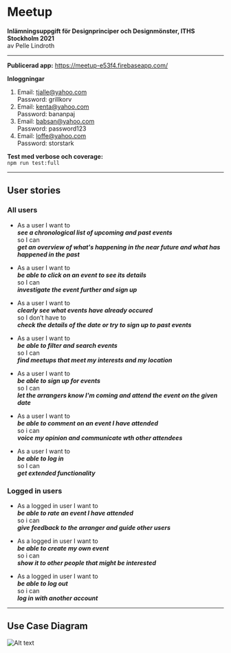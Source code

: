 # Meetup

**Inlämningsuppgift för Designprinciper och Designmönster, ITHS Stockholm 2021**</br>
av Pelle Lindroth

<hr>

**Publicerad app:**
https://meetup-e53f4.firebaseapp.com/

**Inloggningar**

1. Email: tjalle@yahoo.com<br/>
   Password: grillkorv
2. Email: kenta@yahoo.com<br/>
   Password: bananpaj
3. Email: babsan@yahoo.com<br/>
   Password: password123
4. Email: loffe@yahoo.com<br/>
   Password: storstark

**Test med verbose och coverage:**<br/>
```npm run test:full```
<hr>

## **User stories**
### All users
- As a user I want to<br/>
**<em>see a chronological list of upcoming and past events</em>**<br/>
so I can<br/>
**<em>get an overview of what's happening in the near future and what has happened in the past</em>**

- As a user I want to<br/>
**<em>be able to click on an event to see its details</em>**<br/>
so I can<br/>
**<em>investigate the event further and sign up</em>**

- As a user I want to<br/> 
**<em>clearly see what events have already occured</em>**<br/>
so I don’t have to<br/>
**<em>check the details of the date or try to sign up to past events</em>**

- As a user I want to<br/> 
**<em>be able to filter and search events</em>**<br/>
so I can<br/>
**<em>find meetups that meet my interests and my location</em>**

- As a user I want to<br/> 
**<em>be able to sign up for events</em>**<br/>
so I can<br/>
**<em>let the arrangers know I'm coming and attend the event on the given date</em>**

- As a user I want to<br/>
**<em>be able to comment on an event I have attended</em>**<br/>
so i can<br/>
**<em>voice my opinion and communicate wth other attendees</em>**

- As a user I want to<br/> 
**<em>be able to log in</em>**<br/>
so I can<br/> 
**<em>get extended functionality</em>**

### Logged in users
- As a logged in user I want to<br/>
**<em>be able to rate an event I have attended</em>**<br/>
so i can<br/>
**<em>give feedback to the arranger and guide other users</em>**

- As a logged in user I want to<br/>
**<em>be able to create my own event</em>**<br/>
so i can<br/>
**<em>show it to other people that might be interested</em>**

- As a logged in user I want to<br/>
**<em>be able to log out</em>**<br/>
so i can<br/>
**<em>log in with another account</em>**
<hr>

## **Use Case Diagram**

![Alt text](/src/assets/meetup_ucd.png?raw=true "Use case diagram for Meetup app")